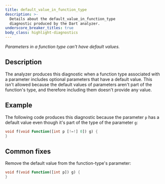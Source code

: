 ```yaml
---
title: default_value_in_function_type
description: >-
  Details about the default_value_in_function_type
  diagnostic produced by the Dart analyzer.
underscore_breaker_titles: true
body_class: highlight-diagnostics
---
```


_Parameters in a function type can't have default values._

## Description

The analyzer produces this diagnostic when a function type associated with
a parameter includes optional parameters that have a default value. This
isn't allowed because the default values of parameters aren't part of the
function's type, and therefore including them doesn't provide any value.

## Example

The following code produces this diagnostic because the parameter `p` has a
default value even though it's part of the type of the parameter `g`:

```dart
void f(void Function([int p [!=!] 0]) g) {
}
```

## Common fixes

Remove the default value from the function-type's parameter:

```dart
void f(void Function([int p]) g) {
}
```
